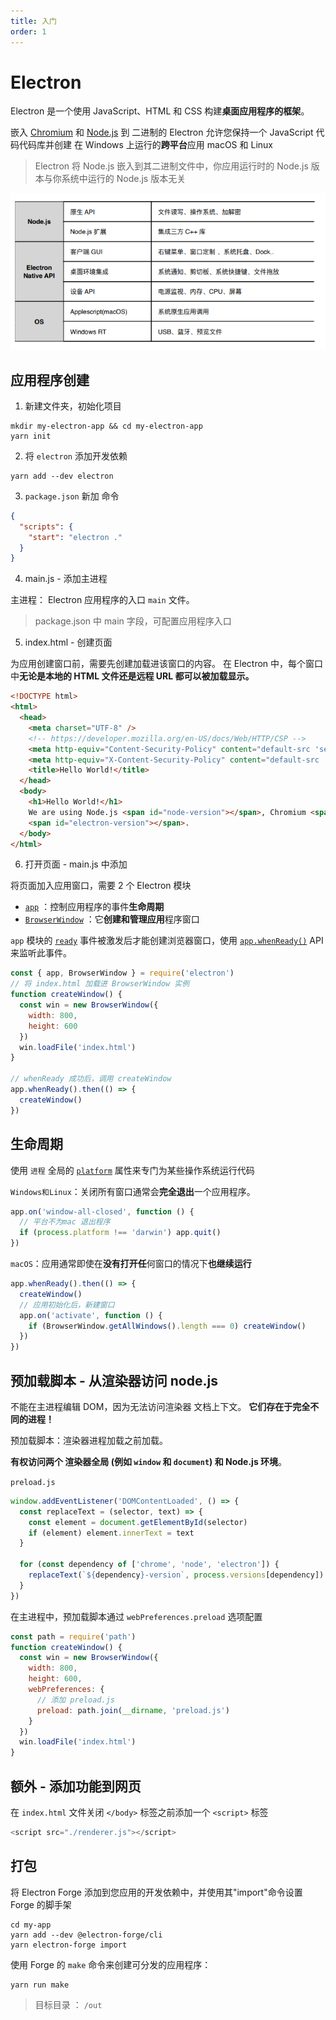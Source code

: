```yaml
---
title: 入门
order: 1
---
```


# Electron

Electron 是一个使用 JavaScript、HTML 和 CSS 构建**桌面应用程序的框架**。

嵌入 [Chromium](https://www.chromium.org/) 和 [Node.js](https://nodejs.org/) 到 二进制的 Electron 允许您保持一个 JavaScript 代码代码库并创建 在 Windows 上运行的**跨平台**应用 macOS 和 Linux

> Electron 将 Node.js 嵌入到其二进制文件中，你应用运行时的 Node.js 版本与你系统中运行的 Node.js 版本无关

![image-20211029235047268](guide.assets/image-20211029235047268.png)

## 应用程序创建

1. 新建文件夹，初始化项目

```shell
mkdir my-electron-app && cd my-electron-app
yarn init
```

2. 将 `electron` 添加开发依赖

```shell
yarn add --dev electron
```

3. `package.json` 新加 命令

```json
{
  "scripts": {
    "start": "electron ."
  }
}
```

4. main.js - 添加主进程

主进程： Electron 应用程序的入口 `main` 文件。

> package.json 中 main 字段，可配置应用程序入口

5. index.html - 创建页面

为应用创建窗口前，需要先创建加载进该窗口的内容。 在 Electron 中，每个窗口中**无论是本地的 HTML 文件还是远程 URL 都可以被加载显示。**

```html
<!DOCTYPE html>
<html>
  <head>
    <meta charset="UTF-8" />
    <!-- https://developer.mozilla.org/en-US/docs/Web/HTTP/CSP -->
    <meta http-equiv="Content-Security-Policy" content="default-src 'self'; script-src 'self'" />
    <meta http-equiv="X-Content-Security-Policy" content="default-src 'self'; script-src 'self'" />
    <title>Hello World!</title>
  </head>
  <body>
    <h1>Hello World!</h1>
    We are using Node.js <span id="node-version"></span>, Chromium <span id="chrome-version"></span>, and Electron
    <span id="electron-version"></span>.
  </body>
</html>
```

6. 打开页面 - main.js 中添加

将页面加入应用窗口，需要 2 个 Electron 模块

- [`app`](https://www.electronjs.org/zh/docs/latest/api/app) ：控制应用程序的事件**生命周期**
- [`BrowserWindow`](https://www.electronjs.org/zh/docs/latest/api/browser-window) ：它**创建和管理应用**程序窗口

`app` 模块的 [`ready`](https://www.electronjs.org/zh/docs/latest/api/app#event-ready) 事件被激发后才能创建浏览器窗口，使用 [`app.whenReady()`](https://www.electronjs.org/zh/docs/latest/api/app#appwhenready) API 来监听此事件。

```js
const { app, BrowserWindow } = require('electron')
// 将 index.html 加载进 BrowserWindow 实例
function createWindow() {
  const win = new BrowserWindow({
    width: 800,
    height: 600
  })
  win.loadFile('index.html')
}

// whenReady 成功后，调用 createWindow
app.whenReady().then(() => {
  createWindow()
})
```

## 生命周期

使用 `进程` 全局的 [`platform`](https://nodejs.org/api/process.html#process_process_platform) 属性来专门为某些操作系统运行代码

`Windows和Linux`：关闭所有窗口通常会**完全退出**一个应用程序。

```js
app.on('window-all-closed', function () {
  // 平台不为mac 退出程序
  if (process.platform !== 'darwin') app.quit()
})
```

`macOS`：应用通常即使在**没有打开任**何窗口的情况下**也继续运行**

```js
app.whenReady().then(() => {
  createWindow()
  // 应用初始化后，新建窗口
  app.on('activate', function () {
    if (BrowserWindow.getAllWindows().length === 0) createWindow()
  })
})
```

## 预加载脚本 - 从渲染器访问 node.js

不能在主进程编辑 DOM，因为无法访问渲染器 文档上下文。 **它们存在于完全不同的进程！**

预加载脚本：渲染器进程加载之前加载。

**有权访问两个 渲染器全局 (例如 `window` 和 `document`) 和 Node.js 环境**。

`preload.js`

```js
window.addEventListener('DOMContentLoaded', () => {
  const replaceText = (selector, text) => {
    const element = document.getElementById(selector)
    if (element) element.innerText = text
  }

  for (const dependency of ['chrome', 'node', 'electron']) {
    replaceText(`${dependency}-version`, process.versions[dependency])
  }
})
```

在主进程中，预加载脚本通过 `webPreferences.preload` 选项配置

```js
const path = require('path')
function createWindow() {
  const win = new BrowserWindow({
    width: 800,
    height: 600,
    webPreferences: {
      // 添加 preload.js
      preload: path.join(__dirname, 'preload.js')
    }
  })
  win.loadFile('index.html')
}
```

## 额外 - 添加功能到网页

在 `index.html` 文件关闭 `</body>` 标签之前添加一个 `<script>` 标签

```js
<script src="./renderer.js"></script>
```

## 打包

将 Electron Forge 添加到您应用的开发依赖中，并使用其"import"命令设置 Forge 的脚手架

```shell
cd my-app
yarn add --dev @electron-forge/cli
yarn electron-forge import
```

使用 Forge 的 `make` 命令来创建可分发的应用程序：

```shell
yarn run make
```

> 目标目录 ： `/out`

##
